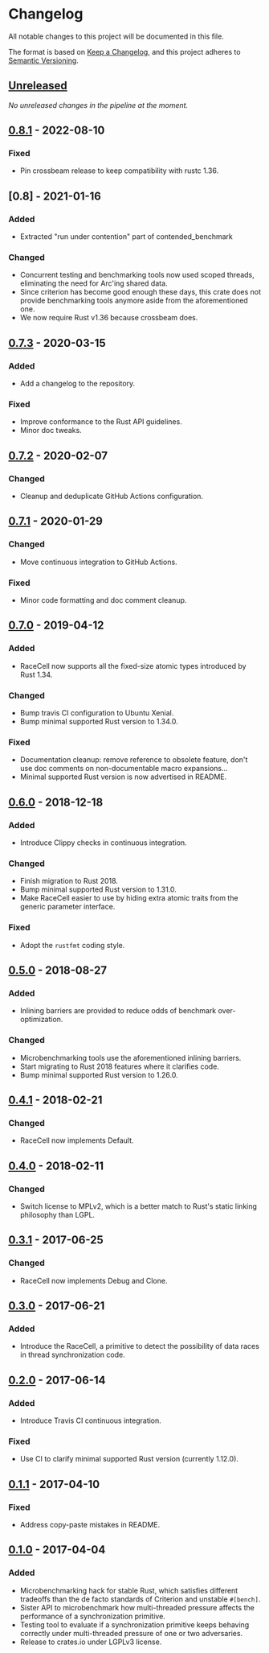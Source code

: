 # Changelog

All notable changes to this project will be documented in this file.

The format is based on [Keep a Changelog](https://keepachangelog.com/en/1.0.0/),
and this project adheres to [Semantic Versioning](https://semver.org/spec/v2.0.0.html).


## [Unreleased]

_No unreleased changes in the pipeline at the moment._


## [0.8.1] - 2022-08-10

### Fixed

- Pin crossbeam release to keep compatibility with rustc 1.36.


## [0.8] - 2021-01-16

### Added

- Extracted "run under contention" part of contended_benchmark

### Changed

- Concurrent testing and benchmarking tools now used scoped threads, eliminating
  the need for Arc'ing shared data.
- Since criterion has become good enough these days, this crate does not provide
  benchmarking tools anymore aside from the aforementioned one.
- We now require Rust v1.36 because crossbeam does.


## [0.7.3] - 2020-03-15

### Added

- Add a changelog to the repository.

### Fixed

- Improve conformance to the Rust API guidelines.
- Minor doc tweaks.


## [0.7.2] - 2020-02-07

### Changed

- Cleanup and deduplicate GitHub Actions configuration.


## [0.7.1] - 2020-01-29

### Changed

- Move continuous integration to GitHub Actions.

### Fixed

- Minor code formatting and doc comment cleanup.


## [0.7.0] - 2019-04-12

### Added

- RaceCell now supports all the fixed-size atomic types introduced by Rust 1.34.

### Changed

- Bump travis CI configuration to Ubuntu Xenial.
- Bump minimal supported Rust version to 1.34.0.

### Fixed

- Documentation cleanup: remove reference to obsolete feature, don't use doc
  comments on non-documentable macro expansions...
- Minimal supported Rust version is now advertised in README.


## [0.6.0] - 2018-12-18

### Added

- Introduce Clippy checks in continuous integration.

### Changed

- Finish migration to Rust 2018.
- Bump minimal supported Rust version to 1.31.0.
- Make RaceCell easier to use by hiding extra atomic traits from the generic
  parameter interface.

### Fixed

- Adopt the `rustfmt` coding style.


## [0.5.0] - 2018-08-27

### Added

- Inlining barriers are provided to reduce odds of benchmark over-optimization.

### Changed

- Microbenchmarking tools use the aforementioned inlining barriers.
- Start migrating to Rust 2018 features where it clarifies code.
- Bump minimal supported Rust version to 1.26.0.


## [0.4.1] - 2018-02-21

### Changed

- RaceCell now implements Default.


## [0.4.0] - 2018-02-11

### Changed

- Switch license to MPLv2, which is a better match to Rust's static linking
  philosophy than LGPL.


## [0.3.1] - 2017-06-25

### Changed

- RaceCell now implements Debug and Clone.


## [0.3.0] - 2017-06-21

### Added

- Introduce the RaceCell, a primitive to detect the possibility of data races in
  thread synchronization code.


## [0.2.0] - 2017-06-14

### Added

- Introduce Travis CI continuous integration.

### Fixed

- Use CI to clarify minimal supported Rust version (currently 1.12.0).


## [0.1.1] - 2017-04-10

### Fixed

- Address copy-paste mistakes in README.


## [0.1.0] - 2017-04-04

### Added

- Microbenchmarking hack for stable Rust, which satisfies different tradeoffs
  than the de facto standards of Criterion and unstable `#[bench]`.
- Sister API to microbenchmark how multi-threaded pressure affects the
  performance of a synchronization primitive.
- Testing tool to evaluate if a synchronization primitive keeps behaving
  correctly under multi-threaded pressure of one or two adversaries.
- Release to crates.io under LGPLv3 license.



[Unreleased]: https://github.com/HadrienG2/testbench/compare/v0.8.1...HEAD
[0.8.1]: https://github.com/HadrienG2/testbench/compare/v0.8.0...v0.8.1
[0.8.0]: https://github.com/HadrienG2/testbench/compare/v0.7.3...v0.8.0
[0.7.3]: https://github.com/HadrienG2/testbench/compare/v0.7.2...v0.7.3
[0.7.2]: https://github.com/HadrienG2/testbench/compare/v0.7.1...v0.7.2
[0.7.1]: https://github.com/HadrienG2/testbench/compare/v0.7.0...v0.7.1
[0.7.0]: https://github.com/HadrienG2/testbench/compare/v0.6.0...v0.7.0
[0.6.0]: https://github.com/HadrienG2/testbench/compare/v0.5.0...v0.6.0
[0.5.0]: https://github.com/HadrienG2/testbench/compare/v0.4.1...v0.5.0
[0.4.1]: https://github.com/HadrienG2/testbench/compare/v0.4.0...v0.4.1
[0.4.0]: https://github.com/HadrienG2/testbench/compare/v0.3.1...v0.4.0
[0.3.1]: https://github.com/HadrienG2/testbench/compare/v0.3.0...v0.3.1
[0.3.0]: https://github.com/HadrienG2/testbench/compare/v0.2.0...v0.3.0
[0.2.0]: https://github.com/HadrienG2/testbench/compare/v0.1.1...v0.2.0
[0.1.1]: https://github.com/HadrienG2/testbench/compare/v0.1.0...v0.1.1
[0.1.0]: https://github.com/HadrienG2/testbench/releases/tag/v0.1.0